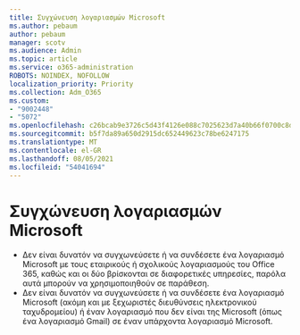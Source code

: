 ```yaml
---
title: Συγχώνευση λογαριασμών Microsoft
ms.author: pebaum
author: pebaum
manager: scotv
ms.audience: Admin
ms.topic: article
ms.service: o365-administration
ROBOTS: NOINDEX, NOFOLLOW
localization_priority: Priority
ms.collection: Adm_O365
ms.custom:
- "9002448"
- "5072"
ms.openlocfilehash: c26bcab9e3726c5d43f4126e088c7025623d7a40b66f0700c8d5e7edf1261986
ms.sourcegitcommit: b5f7da89a650d2915dc652449623c78be6247175
ms.translationtype: MT
ms.contentlocale: el-GR
ms.lasthandoff: 08/05/2021
ms.locfileid: "54041694"
---
```

# <a name="merge-microsoft-accounts"></a>Συγχώνευση λογαριασμών Microsoft

- Δεν είναι δυνατόν να συγχωνεύσετε ή να συνδέσετε ένα λογαριασμό Microsoft με τους εταιρικούς ή σχολικούς λογαριασμούς του Office 365, καθώς και οι δύο βρίσκονται σε διαφορετικές υπηρεσίες, παρόλα αυτά μπορούν να χρησιμοποιηθούν σε παράθεση.
- Δεν είναι δυνατόν να συγχωνεύσετε ή να συνδέσετε ένα λογαριασμό Microsoft (ακόμη και με ξεχωριστές διευθύνσεις ηλεκτρονικού ταχυδρομείου) ή έναν λογαριασμό που δεν είναι της Microsoft (όπως ένα λογαριασμό Gmail) σε έναν υπάρχοντα λογαριασμό Microsoft.
